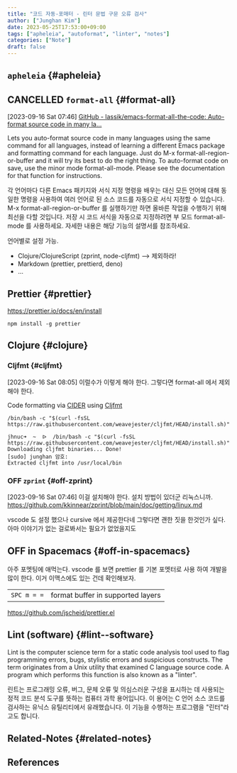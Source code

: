```yaml
---
title: "코드 자동-포매터 - 린터 문법 구문 오류 검사"
author: ["Junghan Kim"]
date: 2023-05-25T17:53:00+09:00
tags: ["apheleia", "autoformat", "linter", "notes"]
categories: ["Note"]
draft: false
---
```


## `apheleia` {#apheleia}


## <span class="org-todo done CANCELLED">CANCELLED</span> `format-all` {#format-all}

<span class="timestamp-wrapper"><span class="timestamp">[2023-09-16 Sat 07:46]</span></span> [GitHub - lassik/emacs-format-all-the-code: Auto-format source code in many la...](https://github.com/lassik/emacs-format-all-the-code)

Lets you auto-format source code in many languages using the same command for all languages, instead of learning a different Emacs package and formatting command for each language. Just do M-x format-all-region-or-buffer and it will try its best to do the right thing. To auto-format code on save, use the minor mode format-all-mode. Please see the documentation for that function for instructions.

각 언어마다 다른 Emacs 패키지와 서식 지정 명령을 배우는 대신 모든 언어에 대해 동일한 명령을 사용하여 여러 언어로 된 소스 코드를 자동으로 서식 지정할 수 있습니다. M-x format-all-region-or-buffer 를 실행하기만 하면 올바른 작업을 수행하기 위해 최선을 다할 것입니다. 저장 시 코드 서식을 자동으로 지정하려면 부 모드 format-all-mode 를 사용하세요. 자세한 내용은 해당 기능의 설명서를 참조하세요.

언어별로 설정 가능.

-   Clojure/ClojureScript (zprint, node-cljfmt) --&gt; 제외하라!
-   Markdown (prettier, prettierd, deno)
-   ...


## Prettier {#prettier}

<https://prettier.io/docs/en/install>

```text
npm install -g prettier
```


## Clojure {#clojure}


### Cljfmt {#cljfmt}

<span class="timestamp-wrapper"><span class="timestamp">[2023-09-16 Sat 08:05]</span></span> 이럴수가 이렇게 해야 한다. 그렇다면 format-all 에서 제외해야 한다.

Code formatting via [CIDER](https://github.com/clojure-emacs/cider) using [Cljfmt](https://github.com/weavejester/cljfmt)

```text
/bin/bash -c "$(curl -fsSL https://raw.githubusercontent.com/weavejester/cljfmt/HEAD/install.sh)"

jhnuc➜  ~  ᐅ  /bin/bash -c "$(curl -fsSL https://raw.githubusercontent.com/weavejester/cljfmt/HEAD/install.sh)"
Downloading cljfmt binaries... Done!
[sudo] junghan 암호:
Extracted cljfmt into /usr/local/bin
```


### OFF `zprint` {#off-zprint}

<span class="timestamp-wrapper"><span class="timestamp">[2023-09-16 Sat 07:46]</span></span> 이걸 설치해야 한다. 설치 방법이 있더군 리눅스니까. <https://github.com/kkinnear/zprint/blob/main/doc/getting/linux.md>

vscode 도 설정 했으나 cursive 에서 제공한다네 그렇다면 괜한 짓을 한것인가 싶다. 아마 이야기가 없는 걸로봐서는 필요가 없었을지도


## OFF in Spacemacs {#off-in-spacemacs}

아주 포멧팅에 애먹는다. vscode 를 보면 prettier 를 기본 포멧터로 사용 하여 개발을 많이 한다. 이거 이맥스에도 있는 건데 확인해보자.

|             |                                   |
|-------------|-----------------------------------|
| `SPC m = =` | format buffer in supported layers |

<https://github.com/jscheid/prettier.el>


## Lint (software) {#lint--software}

Lint is the computer science term for a static code analysis tool used to flag programming errors, bugs, stylistic errors and suspicious constructs. The term originates from a Unix utility that examined C language source code. A program which performs this function is also known as a "linter".

린트는 프로그래밍 오류, 버그, 문체 오류 및 의심스러운 구성을 표시하는 데 사용되는 정적 코드 분석 도구를 뜻하는 컴퓨터 과학 용어입니다. 이 용어는 C 언어 소스 코드를 검사하는 유닉스 유틸리티에서 유래했습니다. 이 기능을 수행하는 프로그램을 "린터"라고도 합니다.


## Related-Notes {#related-notes}

## References

<style>.csl-entry{text-indent: -1.5em; margin-left: 1.5em;}</style><div class="csl-bib-body">
</div>
